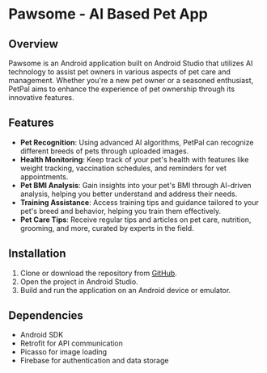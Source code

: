 
# Pawsome - AI Based Pet App

## Overview
Pawsome is an Android application built on Android Studio that utilizes AI technology to assist pet owners in various aspects of pet care and management. Whether you're a new pet owner or a seasoned enthusiast, PetPal aims to enhance the experience of pet ownership through its innovative features.

## Features
- **Pet Recognition**: Using advanced AI algorithms, PetPal can recognize different breeds of pets through uploaded images.
- **Health Monitoring**: Keep track of your pet's health with features like weight tracking, vaccination schedules, and reminders for vet appointments.
- **Pet BMI Analysis**: Gain insights into your pet's BMI through AI-driven analysis, helping you better understand and address their needs.
- **Training Assistance**: Access training tips and guidance tailored to your pet's breed and behavior, helping you train them effectively.
- **Pet Care Tips**: Receive regular tips and articles on pet care, nutrition, grooming, and more, curated by experts in the field.

## Installation
1. Clone or download the repository from [GitHub](https://github.com/Manvi-Gour/Pawsome-AI-Based-Pet-App).
2. Open the project in Android Studio.
3. Build and run the application on an Android device or emulator.

## Dependencies
- Android SDK
- Retrofit for API communication
- Picasso for image loading
- Firebase for authentication and data storage

